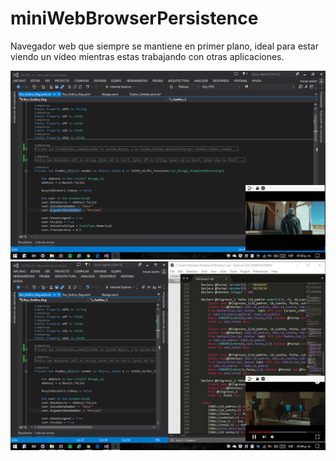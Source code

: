 # miniWebBrowserPersistence
Navegador web que siempre se mantiene en primer plano, ideal para estar viendo un vídeo mientras estas trabajando con otras aplicaciones.

![Screenshot](https://github.com/4089268/miniWebBrowserPersistence/blob/master/imagenes/Captura%20de%20pantalla.png)
![Screenshot](https://github.com/4089268/miniWebBrowserPersistence/blob/master/imagenes/Captura%20de%20pantalla2.png)

